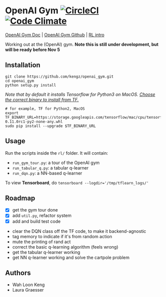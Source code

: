 # OpenAI Gym [![CircleCI](https://circleci.com/gh/kengz/openai_gym.svg?style=shield)](https://circleci.com/gh/kengz/openai_gym) [![Code Climate](https://codeclimate.com/github/kengz/openai_gym/badges/gpa.svg)](https://codeclimate.com/github/kengz/openai_gym)

[OpenAI Gym Doc](https://gym.openai.com/docs) | [OpenAI Gym Github](https://github.com/openai/gym) | [RL intro](https://gym.openai.com/docs/rl)

Working out at the (OpenAI) gym. **Note this is still under development, but will be ready before Nov 5**


## Installation

```shell
git clone https://github.com/kengz/openai_gym.git
cd openai_gym
python setup.py install
```

*Note that by default it installs Tensorflow for Python3 on MacOS. [Choose the correct binary to install from TF.](https://www.tensorflow.org/versions/r0.11/get_started/os_setup.html#pip-installation)*

```shell
# for example, TF for Python2, MacOS
export TF_BINARY_URL=https://storage.googleapis.com/tensorflow/mac/cpu/tensorflow-0.11.0rc1-py2-none-any.whl
sudo pip install --upgrade $TF_BINARY_URL
```

## Usage

Run the scripts inside the `rl/` folder. It will contain:
- `run_gym_tour.py`: a tour of the OpenAI gym
- `run_tabular_q.py`: a tabular q-learner
- `run_dqn.py`: a NN-based q-learner

To view **Tensorboard**, do `tensorboard --logdir='/tmp/tflearn_logs/'`


## Roadmap

-[x] get the gym tour done
-[x] add `util.py`, refactor system
-[x] add and build test code
- clear the DQN class off the TF code, to make it backend-agnostic
- tag memory to indicate if it's from random action
- mute the printing of rand act
- correct the basic q-learning algorithm (feels wrong)
- get the tabular q-learner working
- get NN q-learner working and solve the cartpole problem


## Authors

- Wah Loon Keng
- Laura Graesser
